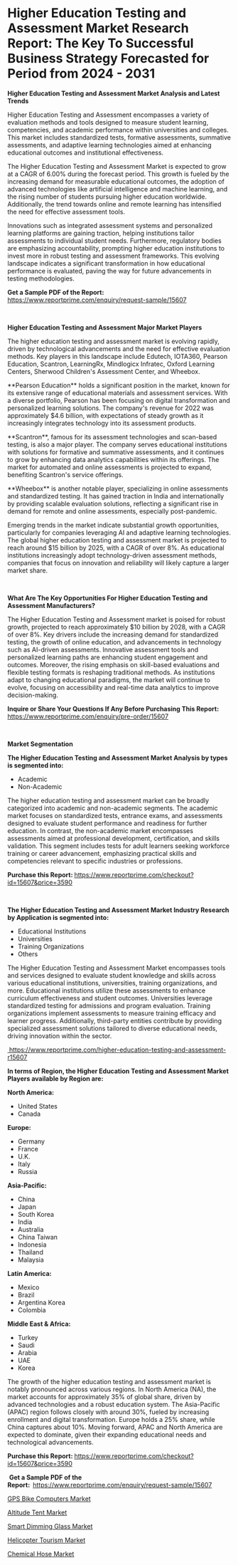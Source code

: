 <p><h1>Higher Education Testing and Assessment Market Research Report: The Key To Successful Business Strategy Forecasted for Period from 2024 - 2031</h1></p><p><strong>Higher Education Testing and Assessment Market Analysis and Latest Trends</strong></p>
<p><p>Higher Education Testing and Assessment encompasses a variety of evaluation methods and tools designed to measure student learning, competencies, and academic performance within universities and colleges. This market includes standardized tests, formative assessments, summative assessments, and adaptive learning technologies aimed at enhancing educational outcomes and institutional effectiveness.</p><p>The Higher Education Testing and Assessment Market is expected to grow at a CAGR of 6.00% during the forecast period. This growth is fueled by the increasing demand for measurable educational outcomes, the adoption of advanced technologies like artificial intelligence and machine learning, and the rising number of students pursuing higher education worldwide. Additionally, the trend towards online and remote learning has intensified the need for effective assessment tools. </p><p>Innovations such as integrated assessment systems and personalized learning platforms are gaining traction, helping institutions tailor assessments to individual student needs. Furthermore, regulatory bodies are emphasizing accountability, prompting higher education institutions to invest more in robust testing and assessment frameworks. This evolving landscape indicates a significant transformation in how educational performance is evaluated, paving the way for future advancements in testing methodologies.</p></p>
<p><strong>Get a Sample PDF of the Report:&nbsp;</strong> <a href="https://www.reportprime.com/enquiry/request-sample/15607?utm_campaign=38&utm_medium=2&utm_source=Github&utm_content=ia&utm_term=30112024&utm_id=higher-education-testing-and-assessment">https://www.reportprime.com/enquiry/request-sample/15607</a></p>
<p>&nbsp;</p>
<p><strong>Higher Education Testing and Assessment Major Market Players</strong></p>
<p><p>The higher education testing and assessment market is evolving rapidly, driven by technological advancements and the need for effective evaluation methods. Key players in this landscape include Edutech, IOTA360, Pearson Education, Scantron, LearningRx, Mindlogicx Infratec, Oxford Learning Centers, Sherwood Children's Assessment Center, and Wheebox.</p><p>**Pearson Education** holds a significant position in the market, known for its extensive range of educational materials and assessment services. With a diverse portfolio, Pearson has been focusing on digital transformation and personalized learning solutions. The company's revenue for 2022 was approximately $4.6 billion, with expectations of steady growth as it increasingly integrates technology into its assessment products.</p><p>**Scantron**, famous for its assessment technologies and scan-based testing, is also a major player. The company serves educational institutions with solutions for formative and summative assessments, and it continues to grow by enhancing data analytics capabilities within its offerings. The market for automated and online assessments is projected to expand, benefiting Scantron's service offerings.</p><p>**Wheebox** is another notable player, specializing in online assessments and standardized testing. It has gained traction in India and internationally by providing scalable evaluation solutions, reflecting a significant rise in demand for remote and online assessments, especially post-pandemic.</p><p>Emerging trends in the market indicate substantial growth opportunities, particularly for companies leveraging AI and adaptive learning technologies. The global higher education testing and assessment market is projected to reach around $15 billion by 2025, with a CAGR of over 8%. As educational institutions increasingly adopt technology-driven assessment methods, companies that focus on innovation and reliability will likely capture a larger market share.</p></p>
<p>&nbsp;</p>
<p><strong>What Are The Key Opportunities For Higher Education Testing and Assessment Manufacturers?</strong></p>
<p><p>The Higher Education Testing and Assessment market is poised for robust growth, projected to reach approximately $10 billion by 2028, with a CAGR of over 8%. Key drivers include the increasing demand for standardized testing, the growth of online education, and advancements in technology such as AI-driven assessments. Innovative assessment tools and personalized learning paths are enhancing student engagement and outcomes. Moreover, the rising emphasis on skill-based evaluations and flexible testing formats is reshaping traditional methods. As institutions adapt to changing educational paradigms, the market will continue to evolve, focusing on accessibility and real-time data analytics to improve decision-making.</p></p>
<p><strong>Inquire or Share Your Questions If Any Before Purchasing This Report:</strong> <a href="https://www.reportprime.com/enquiry/pre-order/15607?utm_campaign=38&utm_medium=2&utm_source=Github&utm_content=ia&utm_term=30112024&utm_id=higher-education-testing-and-assessment">https://www.reportprime.com/enquiry/pre-order/15607</a></p>
<p>&nbsp;</p>
<p><strong>Market Segmentation</strong></p>
<p><strong>The Higher Education Testing and Assessment Market Analysis by types is segmented into:</strong></p>
<p><ul><li>Academic</li><li>Non-Academic</li></ul></p>
<p><p>The higher education testing and assessment market can be broadly categorized into academic and non-academic segments. The academic market focuses on standardized tests, entrance exams, and assessments designed to evaluate student performance and readiness for further education. In contrast, the non-academic market encompasses assessments aimed at professional development, certification, and skills validation. This segment includes tests for adult learners seeking workforce training or career advancement, emphasizing practical skills and competencies relevant to specific industries or professions.</p></p>
<p><strong>Purchase this Report:&nbsp;</strong><a href="https://www.reportprime.com/checkout?id=15607&price=3590&utm_campaign=38&utm_medium=2&utm_source=Github&utm_content=ia&utm_term=30112024&utm_id=higher-education-testing-and-assessment">https://www.reportprime.com/checkout?id=15607&price=3590</a></p>
<p>&nbsp;</p>
<p><strong>The Higher Education Testing and Assessment Market Industry Research by Application is segmented into:</strong></p>
<p><ul><li>Educational Institutions</li><li>Universities</li><li>Training Organizations</li><li>Others</li></ul></p>
<p><p>The Higher Education Testing and Assessment Market encompasses tools and services designed to evaluate student knowledge and skills across various educational institutions, universities, training organizations, and more. Educational institutions utilize these assessments to enhance curriculum effectiveness and student outcomes. Universities leverage standardized testing for admissions and program evaluation. Training organizations implement assessments to measure training efficacy and learner progress. Additionally, third-party entities contribute by providing specialized assessment solutions tailored to diverse educational needs, driving innovation within the sector.</p></p>
<p><a href="https://www.reportprime.com/higher-education-testing-and-assessment-r15607?utm_campaign=38&utm_medium=2&utm_source=Github&utm_content=ia&utm_term=30112024&utm_id=higher-education-testing-and-assessment">&nbsp;https://www.reportprime.com/higher-education-testing-and-assessment-r15607</a></p>
<p><strong>In terms of Region, the Higher Education Testing and Assessment Market Players available by Region are:</strong></p>
<p>
    <p> <strong> North America: </strong>
        <ul>
            <li>United States</li>
            <li>Canada</li>
        </ul>
        </p> 
    <p> <strong> Europe: </strong>
        <ul>
            <li>Germany</li>
            <li>France</li>
            <li>U.K.</li>
            <li>Italy</li>
            <li>Russia</li>
        </ul>
        </p> 
    <p> <strong> Asia-Pacific: </strong>
        <ul>
            <li>China</li>
            <li>Japan</li>
            <li>South Korea</li>
            <li>India</li>
            <li>Australia</li>
            <li>China Taiwan</li>
            <li>Indonesia</li>
            <li>Thailand</li>
            <li>Malaysia</li>
        </ul>
        </p> 
    <p> <strong> Latin America: </strong>
        <ul>
            <li>Mexico</li>
            <li>Brazil</li>
            <li>Argentina Korea</li>
            <li>Colombia</li>
        </ul>
        </p> 
    <p> <strong> Middle East & Africa: </strong>
        <ul>
            <li>Turkey</li>
            <li>Saudi</li>
            <li>Arabia</li>
            <li>UAE</li>
            <li>Korea</li>
        </ul>
    </p>
    </p>
<p><p>The growth of the higher education testing and assessment market is notably pronounced across various regions. In North America (NA), the market accounts for approximately 35% of global share, driven by advanced technologies and a robust education system. The Asia-Pacific (APAC) region follows closely with around 30%, fueled by increasing enrollment and digital transformation. Europe holds a 25% share, while China captures about 10%. Moving forward, APAC and North America are expected to dominate, given their expanding educational needs and technological advancements.</p></p>
<p><strong>Purchase this Report: </strong><a href="https://www.reportprime.com/checkout?id=15607&price=3590&utm_campaign=38&utm_medium=2&utm_source=Github&utm_content=ia&utm_term=30112024&utm_id=higher-education-testing-and-assessment">https://www.reportprime.com/checkout?id=15607&price=3590</a></p>
<p>&nbsp;<strong>Get a Sample PDF of the Report:&nbsp;&nbsp;</strong><a href="https://www.reportprime.com/enquiry/request-sample/15607?utm_campaign=38&utm_medium=2&utm_source=Github&utm_content=ia&utm_term=30112024&utm_id=higher-education-testing-and-assessment">https://www.reportprime.com/enquiry/request-sample/15607</a></p>
<p><strong></strong></p>
<p><p><a href="https://github.com/petbigbeepjn/Market-Research-Report-List-1/blob/main/gps-bike-computers-market.md?utm_campaign=38&utm_medium=2&utm_source=Github&utm_content=ia&utm_term=30112024&utm_id=higher-education-testing-and-assessment">GPS Bike Computers Market</a></p><p><a href="https://issuu.com/reportprime-2/docs/altitude-tent-market-size-2030.pptx?utm_campaign=38&utm_medium=2&utm_source=Github&utm_content=ia&utm_term=30112024&utm_id=higher-education-testing-and-assessment">Altitude Tent Market</a></p><p><a href="https://issuu.com/reportprime-2/docs/smart-dimming-glass-market-size-2030.pptx?utm_campaign=38&utm_medium=2&utm_source=Github&utm_content=ia&utm_term=30112024&utm_id=higher-education-testing-and-assessment">Smart Dimming Glass Market</a></p><p><a href="https://github.com/dmitriyvo6rog/Market-Research-Report-List-1/blob/main/helicopter-tourism-market.md?utm_campaign=38&utm_medium=2&utm_source=Github&utm_content=ia&utm_term=30112024&utm_id=higher-education-testing-and-assessment">Helicopter Tourism Market</a></p><p><a href="https://www.linkedin.com/pulse/chemical-hose-market-global-insights-regional-analysis-2024-hkc9e?utm_campaign=38&utm_medium=2&utm_source=Github&utm_content=ia&utm_term=30112024&utm_id=higher-education-testing-and-assessment">Chemical Hose Market</a></p></p>